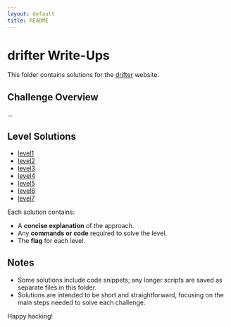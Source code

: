 ```yaml
---
layout: default
title: README
---
```


# drifter Write-Ups

This folder contains solutions for the [drifter](https://overthewire.org/wargames/drifter/) website. 

## Challenge Overview
...

## Level Solutions
- [level1](./level1.md) 
- [level2](./level2.md) 
- [level3](./level3.md) 
- [level4](./level4.md) 
- [level5](./level5.md) 
- [level6](./level6.md) 
- [level7](./level7.md) 


Each solution contains:
- A **concise explanation** of the approach.
- Any **commands or code** required to solve the level.
- The **flag** for each level.

## Notes
- Some solutions include code snippets; any longer scripts are saved as separate files in this folder.
- Solutions are intended to be short and straightforward, focusing on the main steps needed to solve each challenge.
  
Happy hacking!
